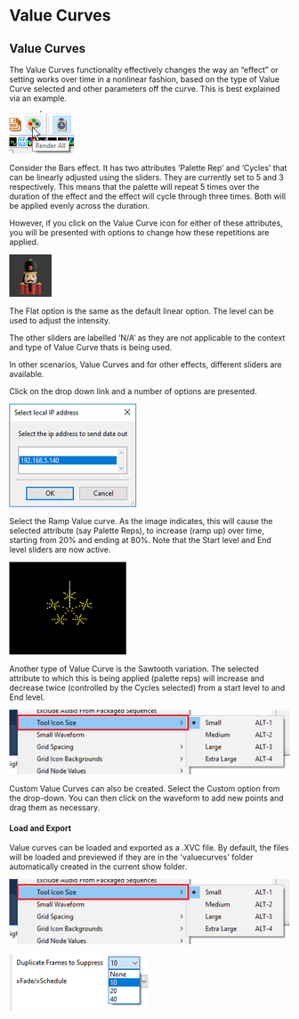 # Value Curves

## Value Curves

The Value Curves functionality effectively changes the way an “effect” or setting works over time in a nonlinear fashion, based on the type of Value Curve selected and other parameters off the curve. This is best explained via an example.

![](../../.gitbook/assets/image%20%2868%29.png)

Consider the Bars effect. It has two  attributes ‘Palette Rep’ and ‘Cycles’ that can be linearly adjusted using the sliders. They are currently set to 5 and 3 respectively. This means that the palette will repeat 5 times over the duration of the effect and the effect will cycle through three times.  Both will be applied evenly  across the duration.

However, if you click on the Value Curve icon for either of these attributes, you will be presented with options to change how these repetitions are applied.

![Value Curve Dialog](../../.gitbook/assets/image%20%28680%29.png)

The Flat option is the same as  the default linear option. The level can be used to adjust the intensity.

The other sliders are labelled ‘N/A’ as they are not applicable to the context and type of Value Curve thats is being used.

In other scenarios, Value Curves  and for other effects, different sliders are available.

Click on the drop down link and a number of options are presented.

![Value Curve Types](../../.gitbook/assets/image%20%28257%29.png)

Select the Ramp Value curve. As the image indicates, this will cause the selected  attribute \(say Palette Reps\), to increase \(ramp up\) over time, starting from 20% and ending at 80%.  Note that the Start level and End level sliders are now active.

![](../../.gitbook/assets/image%20%28188%29.png)

Another type of Value Curve is the Sawtooth variation. The selected attribute to which this is being applied \(palette reps\) will increase and decrease twice \(controlled by the Cycles selected\) from a start level to and End level.

![](../../.gitbook/assets/image%20%28708%29.png)

Custom Value Curves can also be created. Select the Custom option from the drop-down. You can then click on the waveform to add new points and drag them as necessary.

#### Load and Export

Value curves can be loaded and exported as a .XVC file. By default, the files will be loaded and previewed if they are in the 'valuecurves' folder automatically created in the current show folder. 

![](../../.gitbook/assets/image%20%28233%29.png)

![](../../.gitbook/assets/image%20%28763%29.png)



